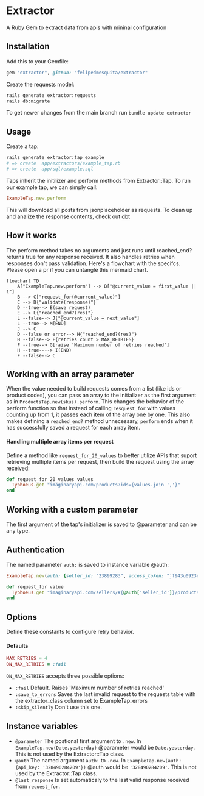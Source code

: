 # Extractor
 A Ruby Gem to extract data from apis with mininal configuration
## Installation
 Add this to your Gemfile:
 ```ruby
gem "extractor", github: "felipedmesquita/extractor"
 ```
Create the requests model:
```bash
rails generate extractor:requests
rails db:migrate
```
To get newer changes from the main branch run `bundle update extractor`

## Usage
Create a tap:
```bash
rails generate extractor:tap example
# => create  app/extractors/example_tap.rb
# => create  app/sql/example.sql
```
Taps inherit the initilizer and perform methods from Extractor::Tap. To run our example tap, we can simply call:
```ruby
ExampleTap.new.perform
```
This will download all posts from jsonplaceholder as requests.
To clean up and analize the response contents, check out [dbt](https://github.com/felipedmesquita/dbt)

## How it works
The perform method takes no arguments and just runs until reached_end? returns true for any response received. It also handles retries when responses don't pass validation. Here's a flowchart with the specifcs. Please open a pr if you can untangle this mermaid chart.

```mermaid
flowchart TD
    A["ExampleTap.new.perform"] --> B["@current_value = first_value || 1"]
    B --> C["request_for(@current_value)"]
    C --> D{"validate(response)"}
    D --true--> E(save request)
    E --> L{"reached_end?(res)"}
    L --false--> J["@current_value = next_value"]
    L --true--> M[END]
    J --> C
    D --false or error--> H{"reached_end?(res)"}
    H --false--> F{retries count > MAX_RETRIES}
    F --true--> G[raise 'Maximum number of retries reached']
    H --true----> I(END)
    F --false--> C
```

## Working with an array parameter
When the value needed to build requests comes from a list (like ids or product codes), you can pass an array to the initializer as the first argument as in `ProductsTap.new(skus).perform`. This changes the behavior of the perform function so that instead of calling `resquest_for` with values counting up from 1, it passes each item of the array one by one. This also makes defining a `reached_end?` method unnecessary, `perform` ends when it has successfully saved a request for each array item.

#### Handling multiple array items per request
Define a method like `request_for_20_values` to better utilize APIs that suport retrieving multiple items per request, then build the request using the array received:
```ruby
def request_for_20_values values
  Typhoeus.get "imaginaryapi.com/products?ids={values.join ','}"
end
```

## Working with a custom parameter
The first argument of the tap's initializer is saved to @parameter and can be any type.

## Authentication
The named parameter `auth:` is saved to instance variable @auth:
```ruby
ExampleTap.new(auth: {seller_id: "23899283", access_token: "jf943u0923nd"}).perform
```
```ruby
def request_for value
  Typhoeus.get "imaginaryapi.com/sellers/#{@auth['seller_id']}/products?access_token=#{@auth['access_token']}"
end
```

## Options
Define these constants to configure retry behavior.
#### Defaults
```ruby
MAX_RETRIES = 4
ON_MAX_RETRIES = :fail
```
`ON_MAX_RETRIES` accepts three possible options:
- `:fail` Default. Raises 'Maximum number of retries reached'
- `:save_to_errors` Saves the last invalid request to the requests table with the extractor_class column set to ExampleTap_errors
- `:skip_silently` Don't use this one.

## Instance variables
- `@parameter` The postional first argument to `.new`. In `ExampleTap.new(Date.yesterday)` @parameter would be `Date.yesterday`. This is not used by the Extractor::Tap class.
- `@auth` The named argument `auth:` to `.new`. In `ExampleTap.new(auth: {api_key: '328490284209'})` @auth would be `'328490284209'`. This is not used by the Extractor::Tap class.
- `@last_response` Is set automaticaly to the last valid response received from `request_for`.

